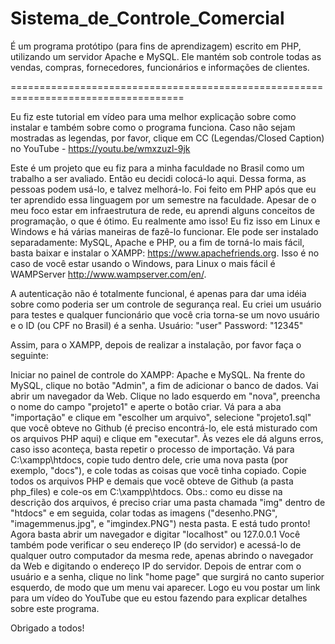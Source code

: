 # Sistema_de_Controle_Comercial
É um programa protótipo (para fins de aprendizagem) escrito em PHP, utilizando um servidor Apache e MySQL. Ele mantém sob controle todas as vendas, compras, fornecedores, funcionários e informações de clientes.

====================================================================================

Eu fiz este tutorial em vídeo para uma melhor explicação sobre como instalar e também sobre como o programa funciona. Caso não sejam mostradas as legendas, por favor, clique em CC (Legendas/Closed Caption) no YouTube - https://youtu.be/wmxzuzl-9jk

Este é um projeto que eu fiz para a minha faculdade no Brasil como um trabalho a ser avaliado. Então eu decidi colocá-lo aqui. Dessa forma, as pessoas podem usá-lo, e talvez melhorá-lo. Foi feito em PHP após que eu ter aprendido essa linguagem por um semestre na faculdade. Apesar de o meu foco estar em infraestrutura de rede, eu aprendi alguns conceitos de programação, o que é ótimo. Eu realmente amo isso! Eu fiz isso em Linux e Windows e há várias maneiras de fazê-lo funcionar. Ele pode ser instalado separadamente: MySQL, Apache e PHP, ou a fim de torná-lo mais fácil, basta baixar e instalar o XAMPP: https://www.apachefriends.org. Isso é no caso de você estar usando o Windows, para Linux o mais fácil é WAMPServer http://www.wampserver.com/en/.

A autenticação não é totalmente funcional, é apenas para dar uma idéia sobre como poderia ser um controle de segurança real. Eu criei um usuário para testes e qualquer funcionário que você cria torna-se um novo usuário e o ID (ou CPF no Brasil) é a senha. Usuário: "user" Password: "12345"

Assim, para o XAMPP, depois de realizar a instalação, por favor faça o seguinte:

Iniciar no painel de controle do XAMPP: Apache e MySQL. Na frente do MySQL, clique no botão "Admin", a fim de adicionar o banco de dados. Vai abrir um navegador da Web. Clique no lado esquerdo em "nova", preencha o nome do campo "projeto1" e aperte o botão criar. Vá para a aba "importação" e clique em "escolher um arquivo", selecione "projeto1.sql" que você obteve no Github (é preciso encontrá-lo, ele está misturado com os arquivos PHP aqui) e clique em "executar". Às vezes ele dá alguns erros, caso isso aconteça, basta repetir o processo de importação. Vá para C:\xampp\htdocs, copie tudo dentro dele, crie uma nova pasta (por exemplo, "docs"), e cole todas as coisas que você tinha copiado. Copie todos os arquivos PHP e demais que você obteve de Github (a pasta php_files) e cole-os em C:\xampp\htdocs. Obs.: como eu disse na descrição dos arquivos, é preciso criar uma pasta chamada "img" dentro de "htdocs" e em seguida, colar todas as imagens ("desenho.PNG", "imagemmenus.jpg", e "imgindex.PNG") nesta pasta.
E está tudo pronto! Agora basta abrir um navegador e digitar "localhost" ou 127.0.0.1 Você também pode verificar o seu endereço IP (do servidor) e acessá-lo de qualquer outro computador da mesma rede, apenas abrindo o navegador da Web e digitando o endereço IP do servidor. Depois de entrar com o usuário e a senha, clique no link "home page" que surgirá no canto superior esquerdo, de modo que um menu vai aparecer. Logo eu vou postar um link para um vídeo do YouTube que eu estou fazendo para explicar detalhes sobre este programa.

Obrigado a todos!
